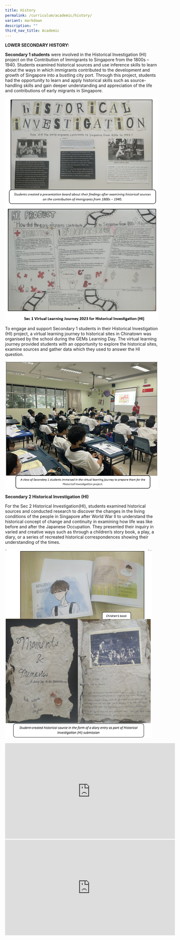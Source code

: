 ```yaml
---
title: History
permalink: /curriculum/academic/history/
variant: markdown
description: ""
third_nav_title: Academic
---
```

**LOWER SECONDARY HISTORY:**

**Secondary 1 students** were involved in the Historical Investigation (HI) project on the Contribution of Immigrants to Singapore from the 1800s – 1940. Students examined historical sources and use inference skills to learn about the ways in which immigrants contributed to the development and growth of Singapore into a bustling city port. Through this project, students had the opportunity to learn and apply historical skills such as source-handling skills and gain deeper understanding and appreciation of the life and contributions of early migrants in Singapore.

![](/images/2024_Hi1.jpg)
![](/images/2024_Hi2.jpg)




To engage and support Secondary 1 students in their Historical Investigation (HI) project, a virtual learning journey to historical sites in Chinatown was organised by the school during the GEMs Learning Day. The virtual learning journey provided students with an opportunity to explore the historical sites, examine sources and gather data which they used to answer the HI question.

![](/images/2024_Hi3.jpg)




**Secondary 2 Historical Investigation (HI)**

For the Sec 2 Historical Investigation(HI), students examined historical sources and conducted research to discover the changes in the living conditions of the people in Singapore after World War II to understand the historical concept of change and continuity in examining how life was like before and after the Japanese Occupation. They presented their inquiry in varied and creative ways such as through a children’s story book, a play, a diary, or a series of recreated historical correspondences showing their understanding of the times.

![](/images/2024_Hi4.jpg)








<iframe width="560" height="315" src="https://www.youtube.com/embed/zzeXy2woSpM" title="YouTube video player" frameborder="0" allow="accelerometer; autoplay; clipboard-write; encrypted-media; gyroscope; picture-in-picture" allowfullscreen=""></iframe>

<iframe width="560" height="315" src="https://www.youtube.com/embed/kU5xVdG1Tu8" title="YouTube video player" frameborder="0" allow="accelerometer; autoplay; clipboard-write; encrypted-media; gyroscope; picture-in-picture" allowfullscreen=""></iframe>
